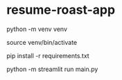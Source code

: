 # resume-roast-app

python -m venv venv

source venv/bin/activate

pip install -r requirements.txt

python -m streamlit run main.py
